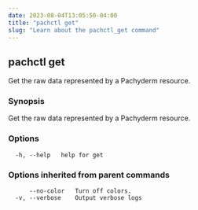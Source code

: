 ```yaml
---
date: 2023-08-04T13:05:50-04:00
title: "pachctl get"
slug: "Learn about the pachctl_get command"
---
```


## pachctl get

Get the raw data represented by a Pachyderm resource.

### Synopsis

Get the raw data represented by a Pachyderm resource.

### Options

```
  -h, --help   help for get
```

### Options inherited from parent commands

```
      --no-color   Turn off colors.
  -v, --verbose    Output verbose logs
```

